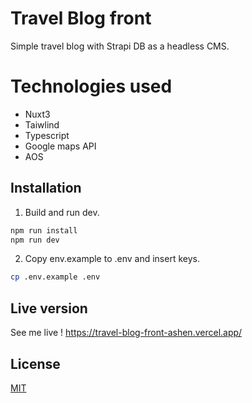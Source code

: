 # Travel Blog front

Simple travel blog with Strapi DB as a headless CMS.

# Technologies used

- Nuxt3
- Taiwlind
- Typescript
- Google maps API
- AOS

## Installation

1. Build and run dev.

```bash
npm run install
npm run dev
```
2. Copy env.example to .env and insert keys.

```bash
cp .env.example .env
```

## Live version

See me live !
https://travel-blog-front-ashen.vercel.app/



## License
[MIT](https://choosealicense.com/licenses/mit/)
